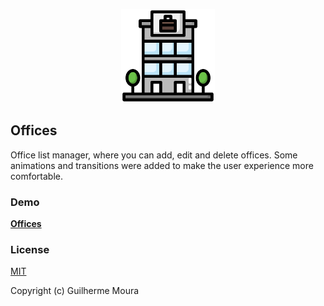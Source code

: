 <p align="center">
  <img
		style="object: contain; height: 150px"
		src="https://raw.githubusercontent.com/glhrmoura/offices/main/src/static/logo.png"
	/>
</p>

## Offices

Office list manager, where you can add, edit and delete offices. Some animations and transitions were added to make the user experience more comfortable.

### Demo

[**Offices**](https://charming-hotteok-8dc02a.netlify.app)

### License

[MIT](https://github.com/glhrmoura/offices/blob/main/LICENSE)

Copyright (c) Guilherme Moura
